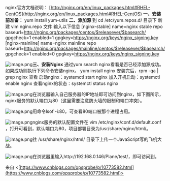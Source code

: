 nginx官方文档说明： [http://nginx.org/en/linux_packages.html#RHEL-CentOS](http://nginx.org/en/linux_packages.html#RHEL-CentOS) **一、安装前准备：** yum install yum-utils **二、添加源** 到 cd /etc/yum.repos.d/ 目录下 新建 vim nginx.repo 文件 输入以下信息 [nginx-stable] name=nginx stable repo baseurl=http://nginx.org/packages/centos/$releasever/$basearch/ gpgcheck=1 enabled=1 gpgkey=https://nginx.org/keys/nginx_signing.key [nginx-mainline] name=nginx mainline repo baseurl=http://nginx.org/packages/mainline/centos/$releasever/$basearch/ gpgcheck=1 enabled=0 gpgkey=https://nginx.org/keys/nginx_signing.key 

![image.png](https://cdn.nlark.com/yuque/0/2022/png/26798000/1662468108008-f48a2e3f-6a26-4b27-8d88-38e335a59798.png#averageHue=%23242322&clientId=u298bda8d-98ac-4&from=paste&id=u313b08a9&originHeight=342&originWidth=805&originalType=url&ratio=1&rotation=0&showTitle=false&size=35625&status=done&style=none&taskId=u94fdd3c6-17e6-4a40-9270-e0b06a1c6b1&title=)**三、安装Nginx** 通过yum search nginx看看是否已经添加源成功。如果成功则执行下列命令安装nginx。 yum install nginx 安装完后，rpm -qa | grep nginx 查看 启动nginx：systemctl start nginx 加入开机启动：systemctl enable nginx 查看nginx的状态：systemctl status nginx 

![image.png](https://cdn.nlark.com/yuque/0/2022/png/26798000/1662468108088-963c87be-283d-4db5-8c19-419280ed1e69.png#averageHue=%230d0b0a&clientId=u298bda8d-98ac-4&from=paste&id=u928f23da&originHeight=442&originWidth=825&originalType=url&ratio=1&rotation=0&showTitle=false&size=67216&status=done&style=none&taskId=uad8d223f-929e-41b9-b3e5-2b0f3bf4ca8&title=)在浏览器输入自己服务器的IP地址即可访问到nginx，如下图所示，nginx服务的默认端口为80（这里需要注意防火墙的限制和端口冲突）。 

![image.png](https://cdn.nlark.com/yuque/0/2022/png/26798000/1662468108046-801fb581-878f-4066-b94d-22318dbbe4d5.png#averageHue=%23f8f7f5&clientId=u298bda8d-98ac-4&from=paste&id=ua79501c2&originHeight=385&originWidth=964&originalType=url&ratio=1&rotation=0&showTitle=false&size=54748&status=done&style=none&taskId=u2fca0b94-8e83-415f-8786-2d45164c7a1&title=)用命令lsof -i:80，可查看80端口被那个进程占用。 

![image.png](https://cdn.nlark.com/yuque/0/2022/png/26798000/1662468108015-43f1d87c-4476-4ef0-a20c-63b20becee38.png#averageHue=%230e0c0a&clientId=u298bda8d-98ac-4&from=paste&id=u3ae67f73&originHeight=102&originWidth=805&originalType=url&ratio=1&rotation=0&showTitle=false&size=16014&status=done&style=none&taskId=ue37d84ae-bb58-4d06-a1e3-379957bf91d&title=)nginx服务的默认配置文件在 vim /etc/nginx/conf.d/default.conf ，打开可看到，默认端口为80，项目部署目录为/usr/share/nginx/html/。 

![image.png](https://cdn.nlark.com/yuque/0/2022/png/26798000/1662468108090-24295314-91a9-4905-8366-56c57b8c47fb.png#averageHue=%23131211&clientId=u298bda8d-98ac-4&from=paste&id=u68a25c35&originHeight=960&originWidth=825&originalType=url&ratio=1&rotation=0&showTitle=false&size=86788&status=done&style=none&taskId=ubf3628c6-ba48-4b9b-8a7d-da7f54766de&title=)往 /usr/share/nginx/html/ 目录下上传一个JavaScript写的飞机大战。 

![image.png](https://cdn.nlark.com/yuque/0/2022/png/26798000/1662468108858-00179bd9-ee64-41e3-afad-897d33a349d6.png#clientId=u298bda8d-98ac-4&from=paste&id=ue9eb389f&originHeight=142&originWidth=805&originalType=url&ratio=1&rotation=0&showTitle=false&size=17639&status=done&style=none&taskId=u0ec1afc3-9815-471f-bf6c-f05cc2944e1&title=)在浏览器里输入http://192.168.0.146/Plane/test/，即可访问到。 



来自 <[https://www.cnblogs.com/opsprobe/p/10773582.html](https://www.cnblogs.com/opsprobe/p/10773582.html)>  

